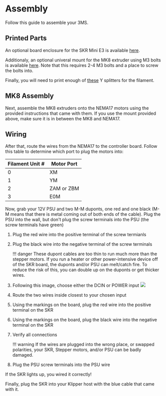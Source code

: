 # Assembly

Follow this guide to assemble your 3MS.

## Printed Parts

An optional board enclosure for the SKR Mini E3 is available [here](https://www.printables.com/model/459809-bigtreetech-skr-mini-e3-v3-enclosure).

Additionaly, an optional univeral mount for the MK8 extruder using M3 bolts is available [here](../assets/stls/mk8m3.stl). Note that this requires 2-4 M3 bolts and a place to screw the bolts into.

Finally, you will need to print enough of [these](https://www.printables.com/model/541678-bambu-ams-no-catch-y-splitter-pc4-m10) Y splitters for the filament.

## MK8 Assembly

Next, assemble the MK8 extruders onto the NEMA17 motors using the provided instructions that came with them. If you use the mount provided above, make sure it is in between the MK8 and NEMA17. 

## Wiring

After that, route the wires from the NEMA17 to the controller board. Follow this table to determine which port to plug the motors into:

| Filament Unit # | Motor Port |
| - | - |
| 0 | XM |
| 1 | YM |
| 2 | ZAM or ZBM |
| 3 | E0M |

Now, grab your 12V PSU and two M-M duponts, one red and one black (M-M means that there is metal coming out of both ends of the cable). Plug the PSU into the wall, but don't plug the screw terminals into the PSU (the screw terminals have green)

1. Plug the red wire into the positive terminal of the screw termianls
2. Plug the black wire into the negative terminal of the screw terminals

    !!! danger
        These dupont cables are too thin to run much more than the stepper motors. If you run a heater or other power-intensive device off of the SKR board, the duponts and/or PSU can melt/catch fire. To reduce the risk of this, you can double up on the duponts or get thicker wires.

3. Following this image, choose either the DCIN or POWER input
![](skrminie3v2pins.jpg)
4. Route the two wires inside closest to your chosen input
5. Using the markings on the board, plug the red wire into the positive terminal on the SKR
6. Using the markings on the board, plug the black wire into the negative terminal on the SKR
7. Verify all connections

    !!! warning
        If the wires are plugged into the wrong place, or swapped polarities, your SKR, Stepper motors, and/or PSU can be badly damaged.

8. Plug the PSU screw terminals into the PSU wire

If the SKR lights up, you wired it correctly!

Finally, plug the SKR into your Klipper host with the blue cable that came with it.